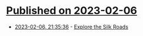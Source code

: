 # [Published on 2023-02-06](index.md)

* [2023-02-06, 21:35:36](https://news.ycombinator.com/item?id=34684741) - [Explore the Silk Roads](https://www.intofarlands.com/the-silk-roads)
